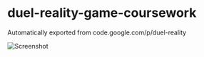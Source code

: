 # duel-reality-game-coursework
Automatically exported from code.google.com/p/duel-reality

![Screenshot](https://github.com/idxExtropy/duel-reality-game-coursework/blob/master/Docs/ScreenShot.png)
